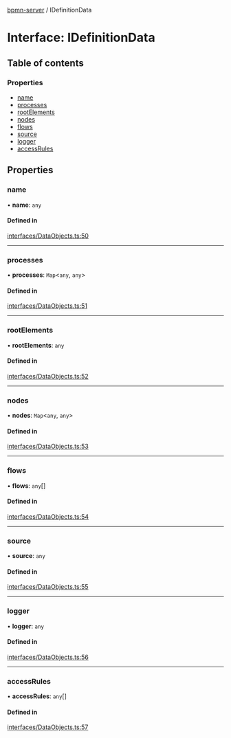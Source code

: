 [bpmn-server](../readme.md) / IDefinitionData

# Interface: IDefinitionData

## Table of contents

### Properties

- [name](IDefinitionData.md#name)
- [processes](IDefinitionData.md#processes)
- [rootElements](IDefinitionData.md#rootelements)
- [nodes](IDefinitionData.md#nodes)
- [flows](IDefinitionData.md#flows)
- [source](IDefinitionData.md#source)
- [logger](IDefinitionData.md#logger)
- [accessRules](IDefinitionData.md#accessrules)

## Properties

### name

• **name**: `any`

#### Defined in

[interfaces/DataObjects.ts:50](https://github.com/bpmnServer/bpmn-server/blob/40582af/src/interfaces/DataObjects.ts#L50)

___

### processes

• **processes**: `Map`\<`any`, `any`\>

#### Defined in

[interfaces/DataObjects.ts:51](https://github.com/bpmnServer/bpmn-server/blob/40582af/src/interfaces/DataObjects.ts#L51)

___

### rootElements

• **rootElements**: `any`

#### Defined in

[interfaces/DataObjects.ts:52](https://github.com/bpmnServer/bpmn-server/blob/40582af/src/interfaces/DataObjects.ts#L52)

___

### nodes

• **nodes**: `Map`\<`any`, `any`\>

#### Defined in

[interfaces/DataObjects.ts:53](https://github.com/bpmnServer/bpmn-server/blob/40582af/src/interfaces/DataObjects.ts#L53)

___

### flows

• **flows**: `any`[]

#### Defined in

[interfaces/DataObjects.ts:54](https://github.com/bpmnServer/bpmn-server/blob/40582af/src/interfaces/DataObjects.ts#L54)

___

### source

• **source**: `any`

#### Defined in

[interfaces/DataObjects.ts:55](https://github.com/bpmnServer/bpmn-server/blob/40582af/src/interfaces/DataObjects.ts#L55)

___

### logger

• **logger**: `any`

#### Defined in

[interfaces/DataObjects.ts:56](https://github.com/bpmnServer/bpmn-server/blob/40582af/src/interfaces/DataObjects.ts#L56)

___

### accessRules

• **accessRules**: `any`[]

#### Defined in

[interfaces/DataObjects.ts:57](https://github.com/bpmnServer/bpmn-server/blob/40582af/src/interfaces/DataObjects.ts#L57)
